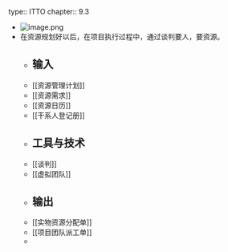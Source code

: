 type:: ITTO
chapter:: 9.3

- ![image.png](../assets/image_1747844192681_0.png)
- 在资源规划好以后，在项目执行过程中，通过谈判要人，要资源。
	- ## 输入
	- [[资源管理计划]]
	- [[资源需求]]
	- [[资源日历]]
	- [[干系人登记册]]
	- ## 工具与技术
	- [[谈判]]
	- [[虚拟团队]]
	- ## 输出
	- [[实物资源分配单]]
	- [[项目团队派工单]]
	-
